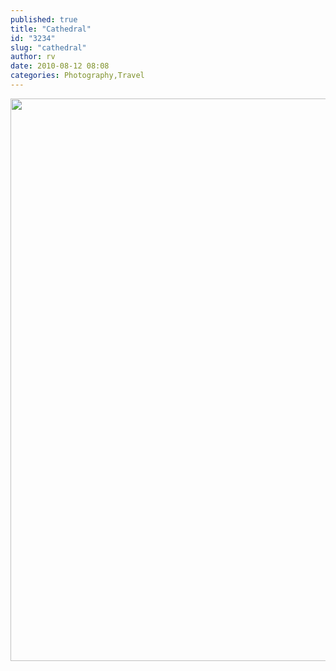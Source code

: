 ```yaml
---
published: true
title: "Cathedral"
id: "3234"
slug: "cathedral"
author: rv
date: 2010-08-12 08:08
categories: Photography,Travel
---
```

<a href="https://s3.amazonaws.com/cfwblog/uploads/2010/08/img_0792ps_1600.jpg"><img class="aligncenter size-full wp-image-3236" title="IMG_0792PS_600" src="https://s3.amazonaws.com/cfwblog/uploads/2010/08/img_0792ps_600.jpg" alt="" width="589" height="900" /></a>